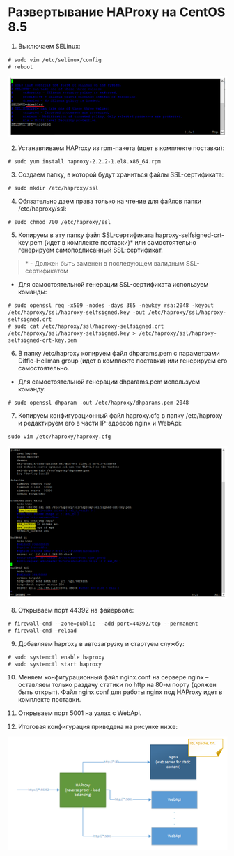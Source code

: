 # Развертывание HAProxy на CentOS 8.5

1.	Выключаем SELinux:
```
# sudo vim /etc/selinux/config
# reboot
```

![](../../../../../orchestrator-new/resources/install/linux/additional-components-linux/HA/haproxy-1.PNG)

2. Устанавливаем HAProxy из rpm-пакета (идет в комплекте поставки):
```
# sudo yum install haproxy-2.2.2-1.el8.x86_64.rpm
```
3. Создаем папку, в которой будут храниться файлы SSL-сертификата:
```
# sudo mkdir /etc/haproxy/ssl
```
4. Обязательно даем права только на чтение для файлов папки /etc/haproxy/ssl:
```
# sudo chmod 700 /etc/haproxy/ssl
```
5. Копируем в эту папку файл SSL-сертификата haproxy-selfsigned-crt-key.pem (идет в комплекте поставки)\*  или самостоятельно генерируем самоподписанный SSL-сертификат.

> \* - Должен быть заменен в последующем валидным SSL-сертификатом 

* Для самостоятельной генерации SSL-сертификата используем команды:
```
# sudo openssl req -x509 -nodes -days 365 -newkey rsa:2048 -keyout /etc/haproxy/ssl/haproxy-selfsigned.key -out /etc/haproxy/ssl/haproxy-selfsigned.crt
# sudo cat /etc/haproxy/ssl/haproxy-selfsigned.crt /etc/haproxy/ssl/haproxy-selfsigned.key > /etc/haproxy/ssl/haproxy-selfsigned-crt-key.pem
```
6. В папку /etc/haproxy копируем файл dhparams.pem с параметрами Diffie-Hellman group (идет в комплекте поставки) или генерируем его самостоятельно.

* Для самостоятельной генерации dhparams.pem используем команду:
```
# sudo openssl dhparam -out /etc/haproxy/dhparams.pem 2048
```
7. Копируем конфигурационный файл haproxy.cfg в папку /etc/haproxy и редактируем его в части IP-адресов nginx и WebApi:
```
sudo vim /etc/haproxy/haproxy.cfg
```

![](../../../../../orchestrator-new/resources/install/linux/additional-components-linux/HA/haproxy-2.PNG)

8. Открываем порт 44392 на файерволе:
```
# firewall-cmd --zone=public --add-port=44392/tcp --permanent
# firewall-cmd –reload
```
9. Добавляем haproxy в автозагрузку и стартуем службу:
```
# sudo systemctl enable haproxy
# sudo systemctl start haproxy
```
10. Меняем конфигурационный файл nginx.conf на сервере nginx – оставляем только раздачу статики по http на 80-м порту (должен быть открыт). Файл nginx.conf для работы nginx под HAProxy идет в комплекте поставки.

11. Открываем порт 5001 на узлах с WebApi.

12. Итоговая конфигурация приведена на рисунке ниже:

![](../../../../../orchestrator-new/resources/install/linux/additional-components-linux/HA/haproxy-3.PNG)
